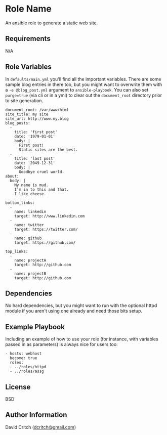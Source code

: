 Role Name
=========

An ansible role to generate a static web site.

Requirements
------------

N/A

Role Variables
--------------

In `defaults/main.yml` you'll find all the important variables. There are some sample blog entries in there too, but you might want to overwrite them with a `-e @blog_post.yml` argument to `ansible-playbook`. You can also set `purge=true` (via cli or in a yml) to clear out the `document_root` directory prior to site generation.

~~~
document_root: /var/www/html
site_title: my site
site_url: http://www.my.blog
blog_posts:
  -
    title: 'first post'
    date: '1979-01-01'
    body: |
      First post!
      Static sites are the best.
  - 
    title: 'last post'
    date: '2049-12-31'
    body: |
      Goodbye cruel world.
about:
  body: |
    My name is mud.
    I'm in to this and that.
    I like cheese.

bottom_links:
  -
    name: linkedin
    target: http://www.linkedin.com
  -
    name: twitter
    target: https://twitter.com/
  -
    name: github
    target: https://github.com/

top_links:
  -
    name: projectA
    target: http://github.com
  -
    name: projectB
    target: http://github.com
~~~

Dependencies
------------

No hard dependencies, but you might want to run with the optional httpd module if you aren't using one already and need those bits setup.

Example Playbook
----------------

Including an example of how to use your role (for instance, with variables passed in as parameters) is always nice for users too:

    - hosts: webhost
      become: true
      roles:
      - ../roles/httpd
      - ../roles/assg

License
-------

BSD

Author Information
------------------

David Critch (dcritch@gmail.com)
